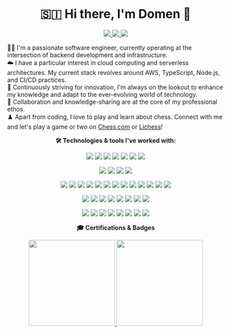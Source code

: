 <h1 align='center'>
  🇸🇮 Hi there, I'm Domen 👋
</h1>

<p align="center">
  <!-- LinkedIn and Twitter Badges -->
  <a href="https://www.linkedin.com/in/domengabrovsek">
    <img src="https://img.shields.io/badge/LinkedIn-0077B5?style=for-the-badge&logo=linkedin&logoColor=white"/>
  </a>
  <a href="https://twitter.com/domengabrovsek">
    <img src="https://img.shields.io/badge/Twitter-1DA1F2?style=for-the-badge&logo=twitter&logoColor=white"/>
  </a>
  <a href="#">
    <img src="https://komarev.com/ghpvc/?username=domengabrovsek&style=for-the-badge&color=blue"/>
  </a>
</p>

👨‍💻 I'm a passionate software engineer, currently operating at the intersection of backend development and infrastructure.  
☁️ I have a particular interest in cloud computing and serverless architectures. My current stack revolves around AWS, TypeScript, Node.js, and CI/CD practices.  
🚀 Continuously striving for innovation, I'm always on the lookout to enhance my knowledge and adapt to the ever-evolving world of technology.  
🤝 Collaboration and knowledge-sharing are at the core of my professional ethos.  
♟️ Apart from coding, I love to play and learn about chess. Connect with me and let's play a game or two on <a href="https://www.chess.com/member/domengabrovsek">Chess.com</a> or <a href="https://lichess.org/@/domengabrovsek">Lichess</a>!

<div align='center'>

  <p>
    <b>🛠️ Technologies & tools I've worked with: </b>
  </p>

  <!-- Cloud -->
  <p>
    <img src="https://img.shields.io/badge/Amazon_AWS-FF9900?style=for-the-badge&logo=amazonaws&logoColor=white"/>
    <img src="https://img.shields.io/badge/Google_Cloud-4285F4?style=for-the-badge&logo=google-cloud&logoColor=white"/>
    <img src="https://img.shields.io/badge/Cloudflare-F38020?style=for-the-badge&logo=Cloudflare&logoColor=white"/>
    <img src="https://img.shields.io/badge/GitHub_Actions-2088FF?style=for-the-badge&logo=github-actions&logoColor=white"/>
    <img src="https://img.shields.io/badge/Sonar%20cloud-F3702A?style=for-the-badge&logo=sonarcloud&logoColor=white"/>
    <img src="https://img.shields.io/badge/Terraform-7B42BC?style=for-the-badge&logo=terraform&logoColor=white"/>
    <img src="https://img.shields.io/badge/Vercel-000000?style=for-the-badge&logo=vercel&logoColor=white"/>
  </p>

  <!-- Programming languages -->
  <p>
    <img src="https://img.shields.io/badge/JavaScript-F7DF1E?style=for-the-badge&logo=javascript&logoColor=black"/>
    <img src="https://img.shields.io/badge/TypeScript-3178C6?style=for-the-badge&logo=typescript&logoColor=white"/>
    <img src="https://img.shields.io/badge/C%23-239120?style=for-the-badge&logo=c-sharp&logoColor=white"/>
    <img src="https://img.shields.io/badge/Python-FFD43B?style=for-the-badge&logo=python&logoColor=blue"/>
  </p>

  <!-- Frameworks -->
  <p>
    <img src="https://img.shields.io/badge/.NET-512BD4?style=for-the-badge&logo=dotnet&logoColor=white"/>
    <img src="https://img.shields.io/badge/Bootstrap-563D7C?style=for-the-badge&logo=bootstrap&logoColor=white"/>
    <img src="https://img.shields.io/badge/chai-A30701?style=for-the-badge&logo=chai&logoColor=white"/>
    <img src="https://img.shields.io/badge/Express%20js-000000?style=for-the-badge&logo=express&logoColor=white"/>
    <img src="https://img.shields.io/badge/fastify-202020?style=for-the-badge&logo=fastify&logoColor=white"/>
    <img src="https://img.shields.io/badge/Handlebars%20js-f0772b?style=for-the-badge&logo=handlebarsdotjs&logoColor=black"/>
    <img src="https://img.shields.io/badge/Jest-C21325?style=for-the-badge&logo=jest&logoColor=white"/>
    <img src="https://img.shields.io/badge/Mocha-8D6748?style=for-the-badge&logo=Mocha&logoColor=white"/>
    <img src="https://img.shields.io/badge/next%20js-000000?style=for-the-badge&logo=nextdotjs&logoColor=white"/>
    <img src="https://img.shields.io/badge/Node%20js-339933?style=for-the-badge&logo=nodedotjs&logoColor=white"/>
    <img src="https://img.shields.io/badge/React-20232A?style=for-the-badge&logo=react&logoColor=61DAFB"/>
    <img src="https://img.shields.io/badge/Vite-B73BFE?style=for-the-badge&logo=vite&logoColor=FFD62E"/>
    <img src="https://img.shields.io/badge/Webpack-8DD6F9?style=for-the-badge&logo=Webpack&logoColor=white"/>

  </p>

  <!-- Databases -->
  <p>
    <img src="https://img.shields.io/badge/Amazon%20DynamoDB-4053D6?style=for-the-badge&logo=Amazon%20DynamoDB&logoColor=white"/>
    <img src="https://img.shields.io/badge/MariaDB-003545?style=for-the-badge&logo=mariadb&logoColor=white"/>
    <img src="https://img.shields.io/badge/Microsoft%20SQL%20Server-CC2927?style=for-the-badge&logo=microsoft%20sql%20server&logoColor=white"/>
    <img src="https://img.shields.io/badge/MongoDB-4EA94B?style=for-the-badge&logo=mongodb&logoColor=white"/>
    <img src="https://img.shields.io/badge/MySQL-005C84?style=for-the-badge&logo=mysql&logoColor=white"/>
    <img src="https://img.shields.io/badge/Oracle-F80000?style=for-the-badge&logo=Oracle&logoColor=white"/>
    <img src="https://img.shields.io/badge/redis-%23DD0031.svg?&style=for-the-badge&logo=redis&logoColor=white"/>
    <img src="https://img.shields.io/badge/Elastic_Search-005571?style=for-the-badge&logo=elasticsearch&logoColor=white"/>
  </p>

  <!-- Infra -->
  </p>
    <img src="https://img.shields.io/badge/Docker-2CA5E0?style=for-the-badge&logo=docker&logoColor=white"/>
    <img src="https://img.shields.io/badge/kubernetes-326ce5.svg?&style=for-the-badge&logo=kubernetes&logoColor=white"/>
    <img src="https://img.shields.io/badge/GitLab-330F63?style=for-the-badge&logo=gitlab&logoColor=white"/>
    <img src="https://img.shields.io/badge/Vagrant-1868F2?style=for-the-badge&logo=Vagrant&logoColor=white"/>
    <img src="https://img.shields.io/badge/VirtualBox-21416b?style=for-the-badge&logo=VirtualBox&logoColor=white"/>
    <img src="https://img.shields.io/badge/Sentry-black?style=for-the-badge&logo=Sentry&logoColor=#362D59"/>
    <img src="https://img.shields.io/badge/eslint-3A33D1?style=for-the-badge&logo=eslint&logoColor=white">
    <img src="https://img.shields.io/badge/Postman-FF6C37?style=for-the-badge&logo=Postman&logoColor=white"/>
  </p>

  <p>
    <b>🎓 Certifications & Badges</b>
  </p>

<p>
  <a href="https://www.credential.net/71c163ca-7d4a-4147-9af7-26fd0ff678e8#gs.novygy">
    <img src="https://miro.medium.com/v2/resize:fit:324/0*srOk0PnzDBh3GAGb.png" width="200">
  </a>
  <a href="https://www.credly.com/badges/19ae9a91-72e5-4300-a6de-75b31423a246/public_url">
    <img src="https://images.credly.com/size/680x680/images/e07c6cc4-b737-4d7e-8ce8-66b6b7a60367/image.png" width="200">
  </a>
</p>

